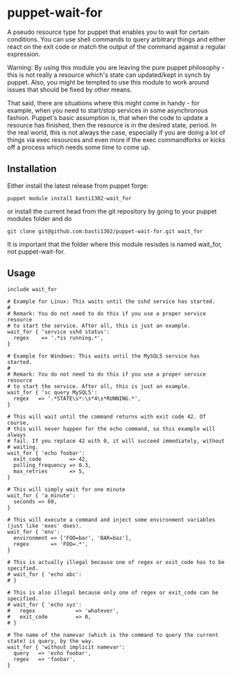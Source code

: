 puppet-wait-for
===============

A pseudo resource type for puppet that enables you to wait for certain conditions. You can use shell commands to query arbitrary things and either react on the exit code or match the output of the command against a regular expression.

Warning: By using this module you are leaving the pure puppet philosophy - this is not really a resource which's state can updated/kept in synch by puppet. Also, you might be tempted to use this module to work around issues that should be fixed by other means.

That said, there are situations where this might come in handy - for example, when you need to start/stop services in some asynchronous fashion. Puppet's basic assumption is, that when the code to update a resource has finished, then the resource is in the desired state, period. In the real world, this is not always the case, especially if you are doing a lot of things via exec resources and even more if the exec commandforks or kicks off a process which needs some time to come up.

Installation
------------

Either install the latest release from puppet forge:

    puppet module install basti1302-wait_for

or install the current head from the git repository by going to your puppet modules folder and do

    git clone git@github.com:basti1302/puppet-wait-for.git wait_for

It is important that the folder where this module resisdes is named wait_for, not puppet-wait-for.

Usage
-----

    include wait_for

    # Example for Linux: This waits until the sshd service has started.
    #
    # Remark: You do not need to do this if you use a proper service resource
    # to start the service. After all, this is just an example.
    wait_for { 'service sshd status':
      regex    => '.*is running.*',
    }

    # Example for Windows: This waits until the MySQL5 service has started.
    #
    # Remark: You do not need to do this if you use a proper service resource
    # to start the service. After all, this is just an example.
    wait_for { 'sc query MySQL5':
      regex   => '.*STATE\s*:\s*4\s*RUNNING.*',
    }

    # This will wait until the command returns with exit code 42. Of course,
    # this will never happen for the echo command, so this example will always
    # fail. If you replace 42 with 0, it will succeed immediately, without
    # waiting.
    wait_for { 'echo foobar':
      exit_code         => 42,
      polling_frequency => 0.3,
      max_retries       => 5,
    }

    # This will simply wait for one minute
    wait_for { 'a_minute':
      seconds => 60,
    }
    
    # This will execute a command and inject some environment variables (just like 'exec' does).
    wait_for { 'env':
      environment => ['FOO=bar', 'BAR=baz'],
      regex       => 'FOO=.*',
    }

    # This is actually illegal because one of regex or exit_code has to be specified.
    # wait_for { 'echo abc':
    # }

    # This is also illegal because only one of regex or exit_code can be specified.
    # wait_for { 'echo xyz':
    #   regex             => 'whatever',
    #   exit_code         => 0,
    # }

    # The name of the namevar (which is the command to query the current state) is query, by the way.
    wait_for { 'without implicit namevar':
      query   => 'echo foobar',
      regex   => 'foobar',
    }
